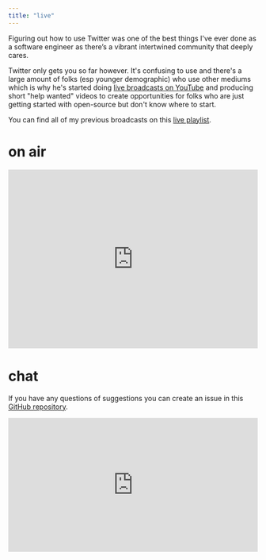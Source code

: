 ```yaml
---
title: "live"
---
```


Figuring out how to use Twitter was one of the best things I've ever done as a software engineer as there’s a vibrant intertwined community that deeply cares. 

Twitter only gets you so far however. It's confusing to use and there's a large amount of folks (esp younger demographic) who use other mediums which is why he's started doing [live broadcasts on YouTube](/youtube) and producing short "help wanted" videos to create opportunities for folks who are just getting started with open-source but don't know where to start.

You can find all of my previous broadcasts on this <a href="https://www.youtube.com/playlist?list=PLM9jdoijSdhgssQ-KgHbKRkz80bIYHQh1">live playlist</a>.

# on air

<iframe width="100%" height="360" src="https://www.youtube.com/embed/vg_Tc98dPXA" frameborder="0" allow="autoplay; encrypted-media" allowfullscreen></iframe>

# chat

If you have any questions of suggestions you can create an issue in this [GitHub repository](https://github.com/ghuntley/live). 

<iframe allowfullscreen="" frameborder="0" height="270" src="https://www.youtube.com/live_chat?vvg_Tc98dPXA&embed_domain=ghuntley.com" width="100%"></iframe>
